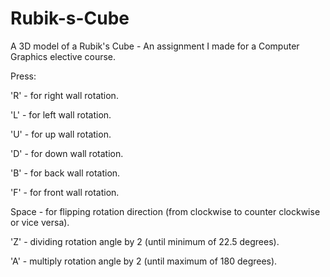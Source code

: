 # Rubik-s-Cube
A 3D model of a Rubik's Cube - An assignment I made for a Computer Graphics elective course.
    
Press:

'R' - for right wall rotation.

'L' - for left wall rotation.

'U' - for up wall rotation.

'D' - for down wall rotation.

'B' - for back wall rotation.

'F' - for front wall rotation.

Space - for flipping rotation direction (from clockwise to counter clockwise or vice versa).

'Z' - dividing rotation angle by 2 (until minimum of 22.5 degrees).

'A' - multiply rotation angle by 2 (until maximum of 180 degrees).

